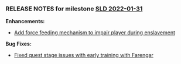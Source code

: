 ### RELEASE NOTES for milestone [SLD 2022-01-31](https://github.com/SkyrimLL/SDPlus/milestone/83?closed=1) 
**Enhancements:** 
- [Add force feeding mechanism to impair player during enslavement](https://github.com/SkyrimLL/SDPlus/issues/1083)

**Bug Fixes:** 
- [Fixed quest stage issues with early training with Farengar ](https://github.com/SkyrimLL/SDPlus/issues/1076)

